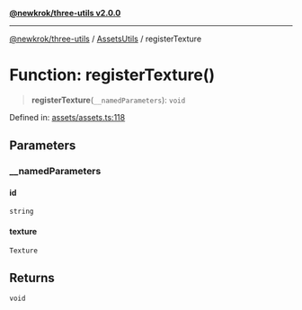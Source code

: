 [**@newkrok/three-utils v2.0.0**](../../../../README.md)

***

[@newkrok/three-utils](../../../../globals.md) / [AssetsUtils](../README.md) / registerTexture

# Function: registerTexture()

> **registerTexture**(`__namedParameters`): `void`

Defined in: [assets/assets.ts:118](https://github.com/NewKrok/three-utils/blob/a38231b899f4eeb8c881d6a9f7248bab4e06755e/src/assets/assets.ts#L118)

## Parameters

### \_\_namedParameters

#### id

`string`

#### texture

`Texture`

## Returns

`void`
